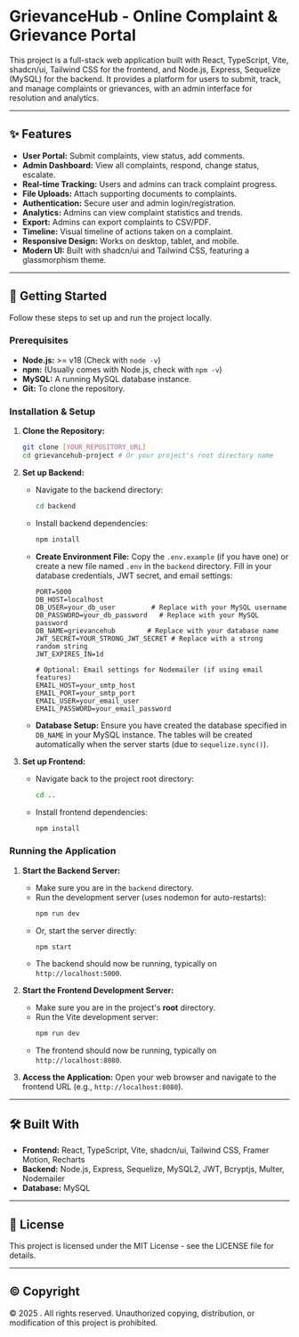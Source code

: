 # GrievanceHub - Online Complaint & Grievance Portal

This project is a full-stack web application built with React, TypeScript, Vite, shadcn/ui, Tailwind CSS for the frontend, and Node.js, Express, Sequelize (MySQL) for the backend. It provides a platform for users to submit, track, and manage complaints or grievances, with an admin interface for resolution and analytics.

---

## ✨ Features

* **User Portal:** Submit complaints, view status, add comments.
* **Admin Dashboard:** View all complaints, respond, change status, escalate.
* **Real-time Tracking:** Users and admins can track complaint progress.
* **File Uploads:** Attach supporting documents to complaints.
* **Authentication:** Secure user and admin login/registration.
* **Analytics:** Admins can view complaint statistics and trends.
* **Export:** Admins can export complaints to CSV/PDF.
* **Timeline:** Visual timeline of actions taken on a complaint.
* **Responsive Design:** Works on desktop, tablet, and mobile.
* **Modern UI:** Built with shadcn/ui and Tailwind CSS, featuring a glassmorphism theme.

---

## 🚀 Getting Started

Follow these steps to set up and run the project locally.

### Prerequisites

* **Node.js:** >= v18 (Check with `node -v`)
* **npm:** (Usually comes with Node.js, check with `npm -v`)
* **MySQL:** A running MySQL database instance.
* **Git:** To clone the repository.

### Installation & Setup

1.  **Clone the Repository:**
    ```bash
    git clone [YOUR_REPOSITORY_URL]
    cd grievancehub-project # Or your project's root directory name
    ```

2.  **Set up Backend:**
    * Navigate to the backend directory:
        ```bash
        cd backend
        ```
    * Install backend dependencies:
        ```bash
        npm install
        ```
    * **Create Environment File:** Copy the `.env.example` (if you have one) or create a new file named `.env` in the `backend` directory. Fill in your database credentials, JWT secret, and email settings:
        ```dotenv
        PORT=5000
        DB_HOST=localhost
        DB_USER=your_db_user         # Replace with your MySQL username
        DB_PASSWORD=your_db_password   # Replace with your MySQL password
        DB_NAME=grievancehub        # Replace with your database name
        JWT_SECRET=YOUR_STRONG_JWT_SECRET # Replace with a strong random string
        JWT_EXPIRES_IN=1d

        # Optional: Email settings for Nodemailer (if using email features)
        EMAIL_HOST=your_smtp_host
        EMAIL_PORT=your_smtp_port
        EMAIL_USER=your_email_user
        EMAIL_PASSWORD=your_email_password
        ```
    * **Database Setup:** Ensure you have created the database specified in `DB_NAME` in your MySQL instance. The tables will be created automatically when the server starts (due to `sequelize.sync()`).

3.  **Set up Frontend:**
    * Navigate back to the project root directory:
        ```bash
        cd ..
        ```
    * Install frontend dependencies:
        ```bash
        npm install
        ```

### Running the Application

1.  **Start the Backend Server:**
    * Make sure you are in the `backend` directory.
    * Run the development server (uses nodemon for auto-restarts):
        ```bash
        npm run dev
        ```
    * Or, start the server directly:
        ```bash
        npm start
        ```
    * The backend should now be running, typically on `http://localhost:5000`.

2.  **Start the Frontend Development Server:**
    * Make sure you are in the project's **root** directory.
    * Run the Vite development server:
        ```bash
        npm run dev
        ```
    * The frontend should now be running, typically on `http://localhost:8080`.

3.  **Access the Application:** Open your web browser and navigate to the frontend URL (e.g., `http://localhost:8080`).

---

## 🛠️ Built With

* **Frontend:** React, TypeScript, Vite, shadcn/ui, Tailwind CSS, Framer Motion, Recharts
* **Backend:** Node.js, Express, Sequelize, MySQL2, JWT, Bcryptjs, Multer, Nodemailer
* **Database:** MySQL

---

## 📄 License

This project is licensed under the MIT License - see the LICENSE file for details.

---

## ©️ Copyright

© 2025 . All rights reserved.
Unauthorized copying, distribution, or modification of this project is prohibited.

